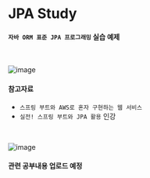 # JPA Study
#### `자바 ORM 표준 JPA 프로그래밍` 실습 예제
<br>

![image](http://image.kyobobook.co.kr/images/book/large/330/l9788960777330.jpg)

#### 참고자료
- `스프링 부트와 AWS로 혼자 구현하는 웹 서비스`
- `실전! 스프링 부트와 JPA 활용` 인강
<br>

![image](https://user-images.githubusercontent.com/60869749/147653021-c70562c3-8604-46c0-b15c-4d9028a81578.png)

#### 관련 공부내용 업로드 예정
